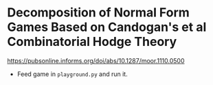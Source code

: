 # Decomposition of Normal Form Games Based on Candogan's et al Combinatorial Hodge Theory

https://pubsonline.informs.org/doi/abs/10.1287/moor.1110.0500

- Feed game in `playground.py` and run it. 